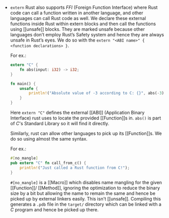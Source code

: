 - ``extern``
  Rust also supports *FFI* (Foreign Function Interface) where Rust code can call a function written in another language, and other languages can call Rust code as well. We declare these external functions inside Rust within extern blocks and then call the functions using [[unsafe]] blocks. They are marked unsafe because other languages don’t employ Rust’s Safety system and hence they are always unsafe in Rust’s eyes.
  We do so with the ``extern "<ABI name>" { <function declarations> }``.
  
  For ex.:
  ```rust
  extern "C" {
      fn abs(input: i32) -> i32;
  }
  
  fn main() {
      unsafe {
          println!("Absolute value of -3 according to C: {}", abs(-3));
      }
  }
  ``` 
  Here ``extern "C"`` defines the external [[ABI]] (Application Binary Interface) rust uses to locate the provided [[Function]]s in. ``abs()`` is part of *C*'s Standard Library so it will find it directly. 
  
  Similarly, rust can allow other languages to pick up its [[Function]]s. We do so using almost the same syntax.
  
  For ex.:
  ```rust
  #[no_mangle]
  pub extern "C" fn call_from_c() {
      println!("Just called a Rust function from C!");
  }
  ```
  ``#[no_mangle]`` is a [[Macro]] which disables name mangling for the given [[Function]]/ [[Method]], ignoring the optimization to reduce the binary size by a bit but allowing the name to remain the same and hence be picked up by external linkers easily. This isn't [[unsafe]]. 
  Compiling this generates a ``.pdb`` file in the ``target/`` directory which can be linked with a *C* program and hence be picked up there.
